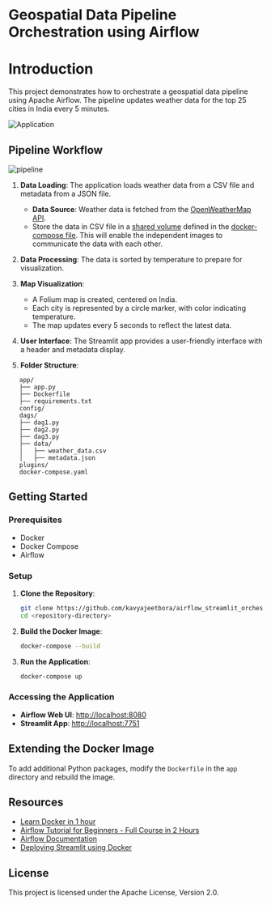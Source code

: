 # Geospatial Data Pipeline Orchestration using Airflow

# Introduction

This project demonstrates how to orchestrate a geospatial data pipeline using Apache Airflow. The pipeline updates weather data for the top 25 cities in India every 5 minutes.

![Application](https://github.com/user-attachments/assets/6607d5a3-c6a1-44f9-b310-6b3411cdaacd)

## Pipeline Workflow

![pipeline](https://github.com/user-attachments/assets/86858b44-cb73-4aea-8478-41550620f0fe)

1. **Data Loading**: The application loads weather data from a CSV file and metadata from a JSON file.

   - **Data Source**: Weather data is fetched from the [OpenWeatherMap API](https://openweathermap.org/api).
   - Store the data in CSV file in a [shared volume](https://www.baeldung.com/ops/docker-share-volume-multiple-containers) defined in the [docker-compose file](docker-compose.yaml). This will enable the independent images to communicate the data with each other.

2. **Data Processing**: The data is sorted by temperature to prepare for visualization.

3. **Map Visualization**:

   - A Folium map is created, centered on India.
   - Each city is represented by a circle marker, with color indicating temperature.
   - The map updates every 5 seconds to reflect the latest data.

4. **User Interface**: The Streamlit app provides a user-friendly interface with a header and metadata display.

5. **Folder Structure**:

```
   app/
   ├── app.py
   ├── Dockerfile
   ├── requirements.txt
   config/
   dags/
   ├── dag1.py
   ├── dag2.py
   ├── dag3.py
   ├── data/
   │   ├── weather_data.csv
   │   ├── metadata.json
   plugins/
   docker-compose.yaml
```

## Getting Started

### Prerequisites

- Docker
- Docker Compose
- Airflow

### Setup

1. **Clone the Repository**:

   ```bash
   git clone https://github.com/kavyajeetbora/airflow_streamlit_orchestration.git
   cd <repository-directory>
   ```

2. **Build the Docker Image**:

   ```bash
   docker-compose --build
   ```

3. **Run the Application**:
   ```bash
   docker-compose up
   ```

### Accessing the Application

- **Airflow Web UI**: [http://localhost:8080](http://localhost:8080)
- **Streamlit App**: [http://localhost:7751](http://localhost:7751)

## Extending the Docker Image

To add additional Python packages, modify the `Dockerfile` in the `app` directory and rebuild the image.

## Resources

- [Learn Docker in 1 hour](https://youtu.be/pTFZFxd4hOI?si=BNK7WsnZxdXB3bl-)
- [Airflow Tutorial for Beginners - Full Course in 2 Hours](https://youtu.be/K9AnJ9_ZAXE?si=OdZKGaWbYLgQLeoC)
- [Airflow Documentation](https://airflow.apache.org/docs/)
- [Deploying Streamlit using Docker](https://docs.streamlit.io/deploy/tutorials/docker)

## License

This project is licensed under the Apache License, Version 2.0.
